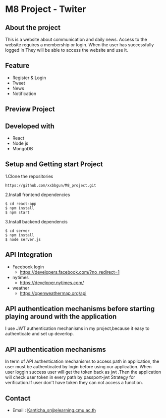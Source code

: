 # M8 Project - Twiter

## About the project
This is a website about communication and daily news. Access to the website requires a membership or login. When the user has successfully logged in They will be able to access the website and use it.
## Feature
- Register & Login
- Tweet
- News
- Notification
## Preview Project
## Developed with
- React
- Node js
- MongoDB
## Setup and Getting start Project
1.Clone the repositories
```
https://github.com/xxbbgun/M8_project.git 
```
2.Install frontend dependencies
```
$ cd react-app
$ npm install
$ npm start
```
3.Install backend dependencis
```
$ cd server
$ npm install
$ node server.js
```
## API Integration
- Facebook login
  - https://developers.facebook.com/?no_redirect=1
- nytimes
  - https://developer.nytimes.com/
- weather
  - https://openweathermap.org/api
## API authentication mechanisms before starting playing around with the application
I use JWT authentication mechanisms  in my project,because it easy to authenticate and set up deverlop.
## API authentication mechanisms
 In term of API authentication mechanisms to access path in application, the user must be authenticated by login before using our application.  When user loggin success user will get the token back as jwt .Then the application will check user token in every path by passport-jwt Strategy for verification.If user don't have token they can not access a function.
## Contact
- Email : Kanticha_sr@elearning.cmu.ac.th
 
